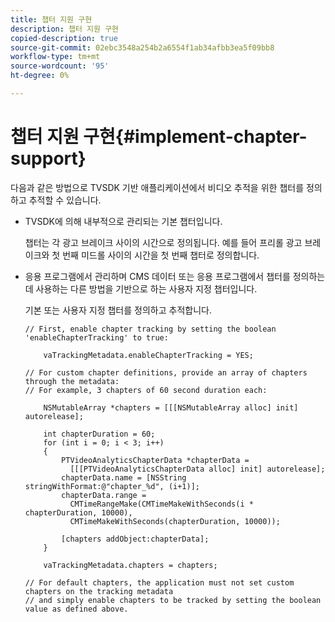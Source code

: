 ```yaml
---
title: 챕터 지원 구현
description: 챕터 지원 구현
copied-description: true
source-git-commit: 02ebc3548a254b2a6554f1ab34afbb3ea5f09bb8
workflow-type: tm+mt
source-wordcount: '95'
ht-degree: 0%

---
```


# 챕터 지원 구현{#implement-chapter-support}

다음과 같은 방법으로 TVSDK 기반 애플리케이션에서 비디오 추적을 위한 챕터를 정의하고 추적할 수 있습니다.

* TVSDK에 의해 내부적으로 관리되는 기본 챕터입니다.

  챕터는 각 광고 브레이크 사이의 시간으로 정의됩니다. 예를 들어 프리롤 광고 브레이크와 첫 번째 미드롤 사이의 시간을 첫 번째 챕터로 정의합니다.
* 응용 프로그램에서 관리하며 CMS 데이터 또는 응용 프로그램에서 챕터를 정의하는 데 사용하는 다른 방법을 기반으로 하는 사용자 지정 챕터입니다.

  기본 또는 사용자 지정 챕터를 정의하고 추적합니다.

  ```
  // First, enable chapter tracking by setting the boolean 'enableChapterTracking' to true: 
  
      vaTrackingMetadata.enableChapterTracking = YES; 
  
  // For custom chapter definitions, provide an array of chapters through the metadata:  
  // For example, 3 chapters of 60 second duration each: 
  
      NSMutableArray *chapters = [[[NSMutableArray alloc] init] autorelease]; 
  
      int chapterDuration = 60; 
      for (int i = 0; i < 3; i++) 
      { 
          PTVideoAnalyticsChapterData *chapterData =  
            [[[PTVideoAnalyticsChapterData alloc] init] autorelease]; 
          chapterData.name = [NSString stringWithFormat:@"chapter_%d", (i+1)]; 
          chapterData.range =  
            CMTimeRangeMake(CMTimeMakeWithSeconds(i * chapterDuration, 10000),  
            CMTimeMakeWithSeconds(chapterDuration, 10000)); 
  
          [chapters addObject:chapterData]; 
      } 
  
      vaTrackingMetadata.chapters = chapters; 
  
  // For default chapters, the application must not set custom chapters on the tracking metadata  
  // and simply enable chapters to be tracked by setting the boolean value as defined above.
  ```
